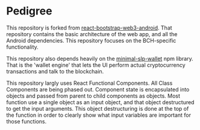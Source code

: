# Pedigree

This repository is forked from [react-bootstrap-web3-android](https://github.com/Permissionless-Software-Foundation/react-bootstrap-web3-android). That repository contains the basic architecture of the web app, and all the Android dependencies. This repository focuses on the BCH-specific functionality.

This repository also depends heavily on the [minimal-slp-wallet](https://www.npmjs.com/package/minimal-slp-wallet) npm library. That is the 'wallet engine' that lets the UI perform actual cryptocurrency transactions and talk to the blockchain.

This repository largly uses React Functional Components. All Class Components are being phased out. Component state is encapsulated into objects and passed from parent to child components as objects. Most function use a single object as an input object, and that object destructured to get the input arguments. This object destructuring is done at the top of the function in order to clearly show what input variables are important for those functions.
